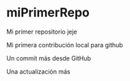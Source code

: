 # miPrimerRepo
Mi primer repositorio jeje

Mi primera contribución local para github

Un commit más desde GitHub

Una actualización más
